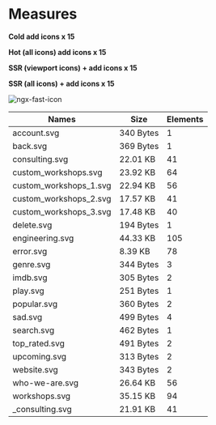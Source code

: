 # Measures

**Cold add icons x 15**

**Hot (all icons) add icons x 15**

**SSR (viewport icons) + add icons x 15**

**SSR (all icons) + add icons x 15**

![ngx-fast-icon](https://user-images.githubusercontent.com/10064416/164747072-8292d8e8-fcc2-481c-ad0d-f4385db8abda.PNG)









<!-- file-info-start -->
| Names             |       Size |       Elements |
| ---               | ---        | ---            |
| account.svg           | 340 Bytes | 1
| back.svg           | 369 Bytes | 1
| consulting.svg           | 22.01 KB | 41
| custom_workshops.svg           | 23.92 KB | 64
| custom_workshops_1.svg           | 22.94 KB | 56
| custom_workshops_2.svg           | 17.57 KB | 41
| custom_workshops_3.svg           | 17.48 KB | 40
| delete.svg           | 194 Bytes | 1
| engineering.svg           | 44.33 KB | 105
| error.svg           | 8.39 KB | 78
| genre.svg           | 344 Bytes | 3
| imdb.svg           | 305 Bytes | 2
| play.svg           | 251 Bytes | 1
| popular.svg           | 360 Bytes | 2
| sad.svg           | 499 Bytes | 4
| search.svg           | 462 Bytes | 1
| top_rated.svg           | 491 Bytes | 2
| upcoming.svg           | 313 Bytes | 2
| website.svg           | 343 Bytes | 2
| who-we-are.svg           | 26.64 KB | 56
| workshops.svg           | 35.15 KB | 94
| _consulting.svg           | 21.91 KB | 41<!-- file-info-end -->
